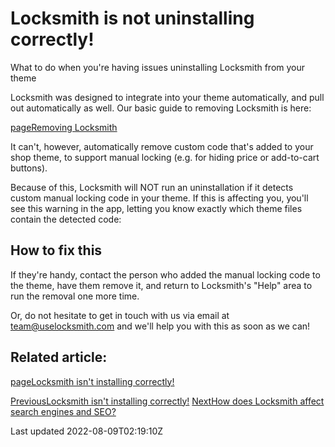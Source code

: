# Locksmith is not uninstalling correctly!

What to do when you're having issues uninstalling Locksmith from your theme

Locksmith was designed to integrate into your theme automatically, and pull out automatically as well. Our basic guide to removing Locksmith is here:

[pageRemoving Locksmith](/basics/removing-locksmith)

It can't, however, automatically remove custom code that's added to your shop theme, to support manual locking (e.g. for hiding price or add-to-cart buttons).

Because of this, Locksmith will NOT run an uninstallation if it detects custom manual locking code in your theme. If this is affecting you, you'll see this warning in the app, letting you know exactly which theme files contain the detected code:

## How to fix this

If they're handy, contact the person who added the manual locking code to the theme, have them remove it, and return to Locksmith's "Help" area to run the removal one more time.

Or, do not hesitate to get in touch with us via email at team@uselocksmith.com and we'll help you with this as soon as we can!

## Related article:
[pageLocksmith isn't installing correctly!](/faqs/more/locksmith-isnt-installing-correctly)

[PreviousLocksmith isn't installing correctly!](/faqs/more/locksmith-isnt-installing-correctly) [NextHow does Locksmith affect search engines and SEO?](/faqs/more/how-does-locksmith-affect-search-engines-and-seo)

Last updated 2022-08-09T02:19:10Z